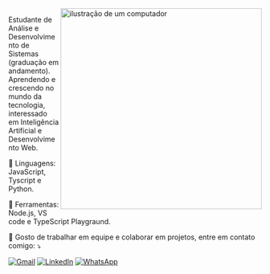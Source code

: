 <img src="https://raw.githubusercontent.com/MicaelliMedeiros/micaellimedeiros/master/image/computer-illustration.png" alt="ilustração de um computador" min-width="400px" max-width="400px" width="400px" align="right">

<p align="left"> 
Estudante de Análise e Desenvolvimento de Sistemas (graduação em andamento). Aprendendo e crescendo no mundo da tecnologia, interessado em Inteligência Artificial e Desenvolvimento Web.
</p>

<p align="left">
  🦄 Linguagens: JavaScript, Tyscript e Python.
</p>

<p align="left">
  💼 Ferramentas: Node.js, VS code e TypeScript Playgraund.
</p>

<p align="left">
  💌 Gosto de trabalhar em equipe e colaborar em projetos, entre em contato comigo: ⤵️
</p>

<p align="left">
  <a href="mailto:wesleyt584@gmail.com" title="Gmail">
  <img src="https://img.shields.io/badge/-Gmail-FF0000?style=flat-square&labelColor=FF0000&logo=gmail&logoColor=white&link=LINK-DO-SEU-GMAIL" alt="Gmail"/></a>
  <a href="#" title="LinkedIn">
  <img src="https://img.shields.io/badge/-Linkedin-0e76a8?style=flat-square&logo=Linkedin&logoColor=white&link=LINK-DO-SEU-LINKEDIN" alt="LinkedIn"/></a>
  <a href="#" title="WhatsApp">
  <img src="https://img.shields.io/badge/-WhatsApp-25d366?style=flat-square&labelColor=25d366&logo=whatsapp&logoColor=white&link=API-DO-SEU-WHATSAPP" alt="WhatsApp"/></a>
</p>
